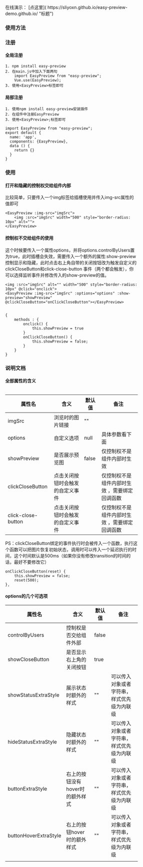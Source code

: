 <figure class="wp-block-table"><table class="">
在线演示： [点这里]( https://sliyoxn.github.io/easy-preview-demo.github.io/  "标题")



### 使用方法
### 注册

#### 全局注册

    1. npm install easy-preview
    2. 在main.js中加入下面两句
        import EasyPreview from "easy-preview";
        Vue.use(EasyPreview);
    3. 使用<EasyPreview>标签即可

#### 局部注册

    1. 使用npm install easy-preview安装插件
    2. 在组件中注册EasyPreview
    3. 使用<EasyPreview>;标签即可

```
import EasyPreview from "easy-preview";
export default {
  name: 'app',
  components: {EasyPreview},
  data () {
    return {}
  }
}
```

### 使用

#### 打开和隐藏的控制权交给组件内部

比较简单，只要传入一个img标签给插槽使用并传入img-src属性的值即可

```
<EasyPreview :img-src="imgSrc">
    <img :src="imgSrc" width="500" style="border-radius: 10px" alt="">
</EasyPreview>
```

#### 控制权不交给组件的使用

这个时候要传入一个属性options，并将options.controlByUsers置为true，此时插槽会失效，需要传入一个额外的属性:show-preview控制显示和隐藏，此时点击右上角自带的关闭按钮改为触发自定义的clickCloseButton和click-close-button  事件（两个都会触发），你可以选择监听事件并修改传入的show-preview的值。

```			
<img :src="imgSrc" alt="" width="500" style="border-radius: 10px" @click="onclick">
<EasyPreview :img-src="imgSrc" :options="options" :show-preview="showPreview"   @clickCloseButton="onClickCloseButton"></EasyPreview>


{
    methods : { 
        onclick() {
            this.showPreview = true
        }
        onClickCloseButton() {
            this.showPreview = false;
        }
    }
}
```

### 说明文档

#### 全部属性的含义

| 属性名               | 含义                             | 默认值 | 备注                                          |
| -------------------- | -------------------------------- | ------ | --------------------------------------------- |
| imgSrc               | 浏览时的图片链接                 | ""     |                                               |
| options              | 自定义选项                       | null   | 具体参数看下面                                |
| showPreview          | 是否展示预览图                   | false  | 仅控制权不是组件内部时生效                    |
| clickCloseButton     | 点击关闭按钮时会触发的自定义事件 |        | 仅控制权不是组件内部时生效 ，需要绑定回调函数 |
| click\-close\-button | 点击关闭按钮时会触发的自定义事件 |        | 仅控制权不是组件内部时生效 ，需要绑定回调函数 |

PS：clickCloseButton绑定的事件执行时会被传入一个函数，执行这个函数可以把图片恢复初始状态，调用时可以传入一个延迟执行的时间，这个时间默认是500ms（如果你没有修改transition的时间的话，最好不要修改它）

```
onClickCloseButton(reset) {
    this.showPreview = false;
    reset(500);
},
```

#### options的几个可选项

| 属性名                | 含义                            | 默认值 | 备注                                       |
| --------------------- | ------------------------------- | ------ | ------------------------------------------ |
| controlByUsers        | 控制权是否交给组件外部          | false  |                                            |
| showCloseButton       | 是否显示右上角的关闭按钮        | true   |                                            |
| showStatusExtraStyle  | 展示状态时额外的样式            | ""     | 可以传入对象或者字符串，样式优先级为内联级 |
| hideStatusExtraStyle  | 隐藏状态时额外的样式            | ""     | 可以传入对象或者字符串，样式优先级为内联级 |
| buttonExtraStyle      | 右上的按钮没有hover时的额外样式 | ""     | 可以传入对象或者字符串，样式优先级为内联级 |
| buttonHoverExtraStyle | 右上的按钮hover时的额外样式     | ""     | 可以传入对象或者字符串，样式优先级为内联级 |
|                       |                                 |        |                                            |

